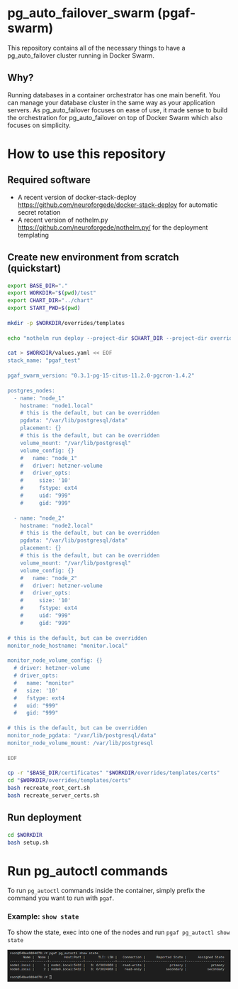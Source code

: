# pg_auto_failover_swarm (pgaf-swarm)

This repository contains all of the necessary things to have a pg_auto_failover cluster running in Docker Swarm.

## Why?

Running databases in a container orchestrator has one main benefit. You can manage your database cluster in the same way as your application servers.
As pg_auto_failover focuses on ease of use, it made sense to build the orchestration for pg_auto_failover on top of Docker Swarm which also focuses
on simplicity.

# How to use this repository

## Required software

- A recent version of docker-stack-deploy https://github.com/neuroforgede/docker-stack-deploy for automatic secret rotation
- A recent version of nothelm.py https://github.com/neuroforgede/nothelm.py/ for the deployment templating

## Create new environment from scratch (quickstart)

```bash
export BASE_DIR="."
export WORKDIR="$(pwd)/test"
export CHART_DIR="../chart"
export START_PWD=$(pwd)

mkdir -p $WORKDIR/overrides/templates

echo "nothelm run deploy --project-dir $CHART_DIR --project-dir overrides -f values.yaml" > $WORKDIR/setup.sh

cat > $WORKDIR/values.yaml << EOF
stack_name: "pgaf_test"

pgaf_swarm_version: "0.3.1-pg-15-citus-11.2.0-pgcron-1.4.2"

postgres_nodes:
  - name: "node_1"
    hostname: "node1.local"
    # this is the default, but can be overridden
    pgdata: "/var/lib/postgresql/data"
    placement: {}
    # this is the default, but can be overridden
    volume_mount: "/var/lib/postgresql"
    volume_config: {}
    #   name: "node_1"
    #   driver: hetzner-volume
    #   driver_opts:
    #     size: '10'
    #     fstype: ext4
    #     uid: "999"
    #     gid: "999"

  - name: "node_2"
    hostname: "node2.local"
    # this is the default, but can be overridden
    pgdata: "/var/lib/postgresql/data"
    placement: {}
    # this is the default, but can be overridden
    volume_mount: "/var/lib/postgresql"
    volume_config: {}
    #   name: "node_2"
    #   driver: hetzner-volume
    #   driver_opts:
    #     size: '10'
    #     fstype: ext4
    #     uid: "999"
    #     gid: "999"

# this is the default, but can be overridden
monitor_node_hostname: "monitor.local"

monitor_node_volume_config: {}
  # driver: hetzner-volume
  # driver_opts:
  #   name: "monitor"
  #   size: '10'
  #   fstype: ext4
  #   uid: "999"
  #   gid: "999"

# this is the default, but can be overridden
monitor_node_pgdata: "/var/lib/postgresql/data"
monitor_node_volume_mount: /var/lib/postgresql

EOF

cp -r "$BASE_DIR/certificates" "$WORKDIR/overrides/templates/certs"
cd "$WORKDIR/overrides/templates/certs"
bash recreate_root_cert.sh
bash recreate_server_certs.sh
```

## Run deployment

```bash
cd $WORKDIR
bash setup.sh
```

# Run pg_autoctl commands

To run `pg_autoctl` commands inside the container, simply prefix the command you want to run with `pgaf`.
### Example: `show state`

To show the state, exec into one of the nodes and run `pgaf pg_autoctl show state`

![](./images/show_state.png)
